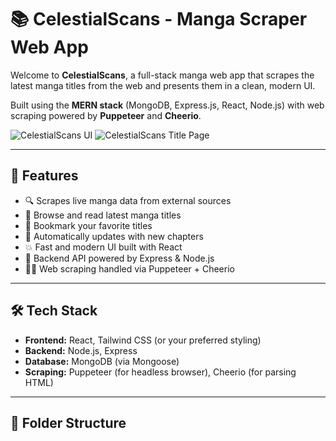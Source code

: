 # 📚 CelestialScans - Manga Scraper Web App

Welcome to **CelestialScans**, a full-stack manga web app that scrapes the latest manga titles from the web and presents them in a clean, modern UI.

Built using the **MERN stack** (MongoDB, Express.js, React, Node.js) with web scraping powered by **Puppeteer** and **Cheerio**.

![CelestialScans UI](./screenshots/homepage.png)
![CelestialScans Title Page](./screenshots/titlepage.png)

---

## 🚀 Features

- 🔍 Scrapes live manga data from external sources
- 📖 Browse and read latest manga titles
- 📌 Bookmark your favorite titles
- 📅 Automatically updates with new chapters
- 💥 Fast and modern UI built with React
- 🔧 Backend API powered by Express & Node.js
- 🕵️‍♂️ Web scraping handled via Puppeteer + Cheerio

---

## 🛠️ Tech Stack

- **Frontend:** React, Tailwind CSS (or your preferred styling)
- **Backend:** Node.js, Express
- **Database:** MongoDB (via Mongoose)
- **Scraping:** Puppeteer (for headless browser), Cheerio (for parsing HTML)

---

## 📂 Folder Structure
